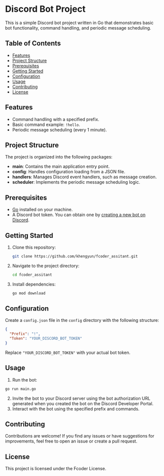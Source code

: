 # Discord Bot Project

This is a simple Discord bot project written in Go that demonstrates basic bot functionality, command handling, and periodic message scheduling.

## Table of Contents

- [Features](#features)
- [Project Structure](#project-structure)
- [Prerequisites](#prerequisites)
- [Getting Started](#getting-started)
- [Configuration](#configuration)
- [Usage](#usage)
- [Contributing](#contributing)
- [License](#license)

## Features

- Command handling with a specified prefix.
- Basic command example: `!hello`.
- Periodic message scheduling (every 1 minute).

## Project Structure

The project is organized into the following packages:

- **main**: Contains the main application entry point.
- **config**: Handles configuration loading from a JSON file.
- **handlers**: Manages Discord event handlers, such as message creation.
- **scheduler**: Implements the periodic message scheduling logic.

## Prerequisites

- [Go](https://golang.org/doc/install) installed on your machine.
- A Discord bot token. You can obtain one by [creating a new bot on Discord](https://discord.com/developers/applications).

## Getting Started

1. Clone this repository:

   ``` bash
   git clone https://github.com/khengyun/fcoder_assitant.git
    ```
2. Navigate to the project directory:
    ``` bash
    cd fcoder_assitant
    ```
3. Install dependencies:
    ``` bash
    go mod download
    ```

## Configuration
Create a `config.json` file in the `config` directory with the following structure:
```json
{
  "Prefix": "!",
  "Token": "YOUR_DISCORD_BOT_TOKEN"
}
```
Replace `"YOUR_DISCORD_BOT_TOKEN"` with your actual bot token.

## Usage
1. Run the bot:
```bash
go run main.go
```
2. Invite the bot to your Discord server using the bot authorization URL generated when you created the bot on the Discord Developer Portal.
3. Interact with the bot using the specified prefix and commands.

## Contributing
Contributions are welcome! If you find any issues or have suggestions for improvements, feel free to open an issue or create a pull request.

## License
This project is licensed under the Fcoder License.